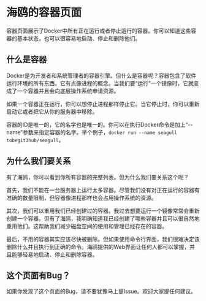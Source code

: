 
# 海鸥的容器页面

容器页面展示了Docker中所有正在运行或者停止运行的容器。你可以知道这些容器的基本状态，也可以很容易地启动、停止和删除他们。

## 什么是容器

Docker是为开发者和系统管理者的容器引擎。但什么是容器呢？容器包含了软件运行环境的所有东西。它有点像进程的概念。当我们要“运行”一个镜像时，它就变成了一个容器并且会向底层操作系统申请资源。

如果一个容器正在运行，你可以想停止进程那样停止它。当它停止时，你可以重新启动它或者把它从你的服务器中移除。

容器的ID是唯一的，它的名字也是唯一的。你可以在执行Docker命令是加上“--name”参数来指定容器的名字。举个例子，`docker run --name seagull tobegit3hub/seagull`。

## 为什么我们要关系

有了海鸥，你可以看到你所有容器的完整列表。但为什么我们要关系这个呢？

首先，我们不能在一台服务器上运行太多容器。尽管我们没有对正在运行的容器有准确的数量限制，但容器像进程那样也会占用操作系统的资源。

其次，我们可以重用我们已经创建过的容器。我过去想要运行一个镜像常常会重新创建一个容器。但有了海鸥，我明确知道我已经创建了哪些容器并且可以很自然地重用他们。这帮助我们减少磁盘空间的使用和管理已经存在的容器。

最后，不用的容器其实应该尽快被删除。但如果使用命令行界面，我们很难决定该删除什么并且执行到正确的命令。海鸥提供的Web界面让任何人都可以掌握，并且能够轻易地启动、停止和删除容器。

## 这个页面有Bug？

如果你发现了这个页面的Bug，请不要犹豫马上提Issue。欢迎大家提任何建议。
